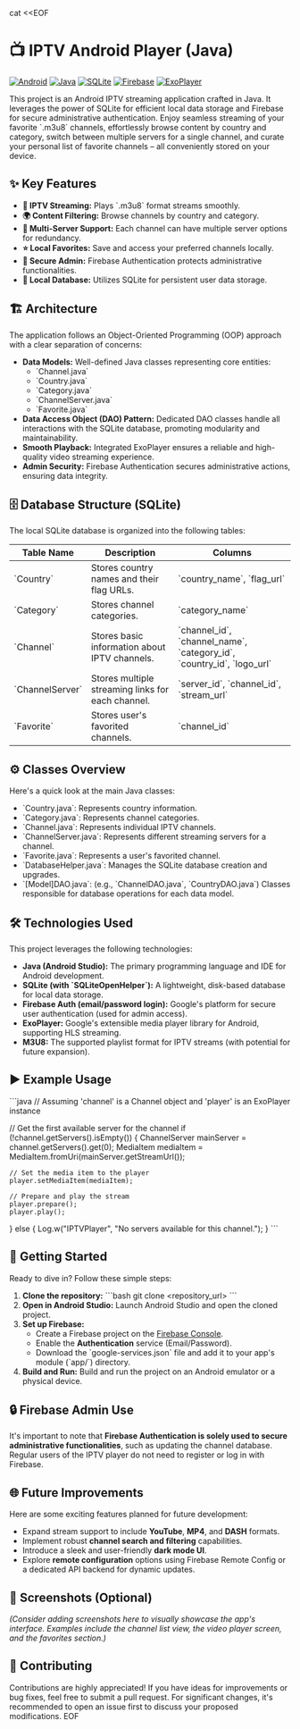 cat <<EOF
# 📺 IPTV Android Player (Java)

[![Android](https://img.shields.io/badge/Android-3DDC84?style=for-the-badge&logo=android&logoColor=white)](https://www.android.com)
[![Java](https://img.shields.io/badge/Java-ED8B00?style=for-the-badge&logo=openjdk&logoColor=white)](https://www.oracle.com/java/)
[![SQLite](https://img.shields.io/badge/SQLite-07405E?style=for-the-badge&logo=sqlite&logoColor=white)](https://www.sqlite.org/index.html)
[![Firebase](https://img.shields.io/badge/Firebase-FFCA28?style=for-the-badge&logo=firebase&logoColor=white)](https://firebase.google.com/docs/auth)
[![ExoPlayer](https://img.shields.io/badge/ExoPlayer-4DB6AC?style=for-the-badge&logoColor=black)](https://exoplayer.dev/)

This project is an Android IPTV streaming application crafted in Java. It leverages the power of SQLite for efficient local data storage and Firebase for secure administrative authentication. Enjoy seamless streaming of your favorite \`.m3u8\` channels, effortlessly browse content by country and category, switch between multiple servers for a single channel, and curate your personal list of favorite channels – all conveniently stored on your device.

## ✨ Key Features

* **📡 IPTV Streaming:** Plays \`.m3u8\` format streams smoothly.
* **🌍 Content Filtering:** Browse channels by country and category.
* **🔁 Multi-Server Support:** Each channel can have multiple server options for redundancy.
* **⭐ Local Favorites:** Save and access your preferred channels locally.
* **🔐 Secure Admin:** Firebase Authentication protects administrative functionalities.
* **🧱 Local Database:** Utilizes SQLite for persistent user data storage.

## 🏗️ Architecture

The application follows an Object-Oriented Programming (OOP) approach with a clear separation of concerns:

* **Data Models:** Well-defined Java classes representing core entities:
    * \`Channel.java\`
    * \`Country.java\`
    * \`Category.java\`
    * \`ChannelServer.java\`
    * \`Favorite.java\`
* **Data Access Object (DAO) Pattern:** Dedicated DAO classes handle all interactions with the SQLite database, promoting modularity and maintainability.
* **Smooth Playback:** Integrated ExoPlayer ensures a reliable and high-quality video streaming experience.
* **Admin Security:** Firebase Authentication secures administrative actions, ensuring data integrity.

## 🗄️ Database Structure (SQLite)

The local SQLite database is organized into the following tables:

| Table Name      | Description                                   | Columns                                                                 |
| --------------- | --------------------------------------------- | ----------------------------------------------------------------------- |
| \`Country\`       | Stores country names and their flag URLs.     | \`country_name\`, \`flag_url\`                                              |
| \`Category\`      | Stores channel categories.                    | \`category_name\`                                                         |
| \`Channel\`       | Stores basic information about IPTV channels. | \`channel_id\`, \`channel_name\`, \`category_id\`, \`country_id\`, \`logo_url\` |
| \`ChannelServer\` | Stores multiple streaming links for each channel. | \`server_id\`, \`channel_id\`, \`stream_url\`                                 |
| \`Favorite\`      | Stores user's favorited channels.             | \`channel_id\`                                                            |

## ⚙️ Classes Overview

Here's a quick look at the main Java classes:

* \`Country.java\`: Represents country information.
* \`Category.java\`: Represents channel categories.
* \`Channel.java\`: Represents individual IPTV channels.
* \`ChannelServer.java\`: Represents different streaming servers for a channel.
* \`Favorite.java\`: Represents a user's favorited channel.
* \`DatabaseHelper.java\`: Manages the SQLite database creation and upgrades.
* \`[Model]DAO.java\`: (e.g., \`ChannelDAO.java\`, \`CountryDAO.java\`) Classes responsible for database operations for each data model.

## 🛠️ Technologies Used

This project leverages the following technologies:

* **Java (Android Studio):** The primary programming language and IDE for Android development.
* **SQLite (with \`SQLiteOpenHelper\`):** A lightweight, disk-based database for local data storage.
* **Firebase Auth (email/password login):** Google's platform for secure user authentication (used for admin access).
* **ExoPlayer:** Google's extensible media player library for Android, supporting HLS streaming.
* **M3U8:** The supported playlist format for IPTV streams (with potential for future expansion).

## ▶️ Example Usage

\`\`\`java
// Assuming 'channel' is a Channel object and 'player' is an ExoPlayer instance

// Get the first available server for the channel
if (!channel.getServers().isEmpty()) {
    ChannelServer mainServer = channel.getServers().get(0);
    MediaItem mediaItem = MediaItem.fromUri(mainServer.getStreamUrl());

    // Set the media item to the player
    player.setMediaItem(mediaItem);

    // Prepare and play the stream
    player.prepare();
    player.play();
} else {
    Log.w("IPTVPlayer", "No servers available for this channel.");
}
\`\`\`

## 🚀 Getting Started

Ready to dive in? Follow these simple steps:

1.  **Clone the repository:**
    \`\`\`bash
    git clone <repository_url>
    \`\`\`
2.  **Open in Android Studio:** Launch Android Studio and open the cloned project.
3.  **Set up Firebase:**
    * Create a Firebase project on the [Firebase Console](https://console.firebase.google.com/).
    * Enable the **Authentication** service (Email/Password).
    * Download the \`google-services.json\` file and add it to your app's module (\`app/\`) directory.
4.  **Build and Run:** Build and run the project on an Android emulator or a physical device.

## 🔒 Firebase Admin Use

It's important to note that **Firebase Authentication is solely used to secure administrative functionalities**, such as updating the channel database. Regular users of the IPTV player do not need to register or log in with Firebase.

## 🌐 Future Improvements

Here are some exciting features planned for future development:

* Expand stream support to include **YouTube**, **MP4**, and **DASH** formats.
* Implement robust **channel search and filtering** capabilities.
* Introduce a sleek and user-friendly **dark mode UI**.
* Explore **remote configuration** options using Firebase Remote Config or a dedicated API backend for dynamic updates.

## 📸 Screenshots (Optional)

*(Consider adding screenshots here to visually showcase the app's interface. Examples include the channel list view, the video player screen, and the favorites section.)*

## 🤝 Contributing

Contributions are highly appreciated\! If you have ideas for improvements or bug fixes, feel free to submit a pull request. For significant changes, it's recommended to open an issue first to discuss your proposed modifications.
EOF

